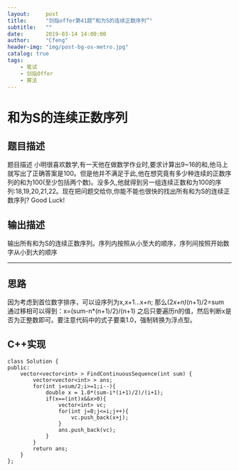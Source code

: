 ```yaml
---
layout:     post
title:      "剑指offer第41题“和为S的连续正数序列”"
subtitle:   ""
date:       2019-03-14 14:00:00
author:     "Cfeng"
header-img: "img/post-bg-os-metro.jpg"
catalog: true
tags:
    - 笔试
    - 剑指Offer
    - 算法
---
```

# 和为S的连续正数序列
## 题目描述
题目描述
小明很喜欢数学,有一天他在做数学作业时,要求计算出9~16的和,他马上就写出了正确答案是100。但是他并不满足于此,他在想究竟有多少种连续的正数序列的和为100(至少包括两个数)。没多久,他就得到另一组连续正数和为100的序列:18,19,20,21,22。现在把问题交给你,你能不能也很快的找出所有和为S的连续正数序列? Good Luck!
## 输出描述
输出所有和为S的连续正数序列。序列内按照从小至大的顺序，序列间按照开始数字从小到大的顺序
***
## 思路
因为考虑到首位数字排序，可以设序列为x,x+1...x+n;
那么(2*x+n)*(n+1)/2=sum
通过移相可以得到：x=(sum-n*(n+1)/2)/(n+1)
之后只要遍历n的值，然后判断x是否为正整数即可。要注意代码中的式子要乘1.0，强制转换为浮点型。
## C++实现
```
class Solution {
public:
    vector<vector<int> > FindContinuousSequence(int sum) {
        vector<vector<int> > ans;
        for(int i=sum/2;i>=1;i--){
            double x = 1.0*(sum-i*(i+1)/2)/(i+1);
            if(x==(int)x&&x>0){
                vector<int> vc;
                for(int j=0;j<=i;j++){
                    vc.push_back(x+j);
                }
                ans.push_back(vc);
            }
        }
        return ans;
    }
};
```
